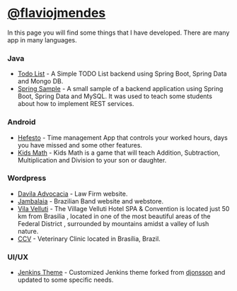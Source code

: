 # [@flaviojmendes](http://flaviojmend.es/)

In this page you will find some things that I have developed. There are many app in many languages.

### Java

  * [Todo List](https://github.com/flaviojmendes/todolist) - A Simple TODO List backend using Spring Boot, Spring Data and Mongo DB.
  * [Spring Sample](https://github.com/flaviojmendes/springSample) - A small sample of a backend application using Spring Boot, Spring Data and MySQL. It was used to teach some students about how to implement REST services.

### Android

  * [Hefesto](https://github.com/flaviojmendes/hefesto) - Time management App that controls your worked hours, days you have missed and some other features.
  * [Kids Math](https://github.com/flaviojmendes/mathApp) - Kids Math is a game that will teach Addition, Subtraction, Multiplication and Division to your son or daughter.

### Wordpress

  * [Davila Advocacia](http://www.davilaadvocacia.com/) - Law Firm website.
  * [Jambalaia](http://bandajambalaia.com/) - Brazilian Band website and webstore.
  * [Vila Velluti](http://vila.flaviojmend.es/) - The Village Velluti Hotel SPA & Convention is located just 50 km from Brasilia , located in one of the most beautiful areas of the Federal District , surrounded by mountains amidst a valley of lush nature.
  * [CCV](http://ccv.flaviojmend.es/) - Veterinary Clinic located in Brasília, Brazil.

### UI/UX

  * [Jenkins Theme](https://github.com/flaviojmendes/jenkins-atlassian-theme.git) - Customized Jenkins theme forked from [djonsson](https://github.com/djonsson/jenkins-atlassian-theme) and updated to some specific needs.

